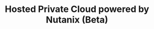 ---
title: 'Hosted Private Cloud powered by Nutanix (Beta)'
slug: nutanix
excerpt: 'Découvrez comment utiliser votre cluster Nutanix'
sections: "Premiers pas, Réseau et sécurité, Sauvegardes, Plan de reprise d'activité"
order: 03
---